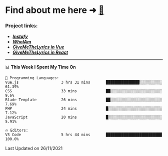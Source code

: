 # Find about me here ➜ [🧑](https://pauabella.dev)

### Project links:
- ***[Instafy](https://instafy.me)***
- ***[WhoIAm](https://pauabella.dev)***
- ***[GiveMeTheLyrics in Vue](https://lyrics.pauabella.dev)***
- ***[GiveMeTheLyrics in React](https://pauabella.dev/GiveMeTheLyrics)***

---
<!--START_SECTION:waka-->
📊 **This Week I Spent My Time On** 

```text
💬 Programming Languages: 
Vue.js                   3 hrs 31 mins       ███████████████░░░░░░░░░░   61.39% 
CSS                      33 mins             ██░░░░░░░░░░░░░░░░░░░░░░░   9.6% 
Blade Template           26 mins             ██░░░░░░░░░░░░░░░░░░░░░░░   7.69% 
PHP                      24 mins             █░░░░░░░░░░░░░░░░░░░░░░░░   7.12% 
JavaScript               20 mins             █░░░░░░░░░░░░░░░░░░░░░░░░   5.91%

🔥 Editors: 
VS Code                  5 hrs 44 mins       █████████████████████████   100.0%

```


 Last Updated on 26/11/2021
<!--END_SECTION:waka-->
